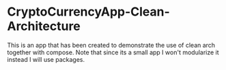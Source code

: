 # CryptoCurrencyApp-Clean-Architecture
This is an app that has been created to demonstrate the use of clean arch together with compose. Note that since its a small app I won't modularize it instead I will use packages.
